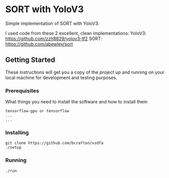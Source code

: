 
# SORT with YoloV3

Simple implementation of SORT with YoloV3.

I used code from these 2 excellent, clean implementations: 
YoloV3: https://github.com/zzh8829/yolov3-tf2
SORT: https://github.com/abewley/sort

## Getting Started

These instructions will get you a copy of the project up and running on your local machine for development and testing purposes. 

### Prerequisites

What things you need to install the software and how to install them

```
tensorflow-gpu or tensorflow
...
...
```

### Installing

```
git clone https://github.com/bcrafton/ssdfa
./setup
```

### Running

```
./run
```






